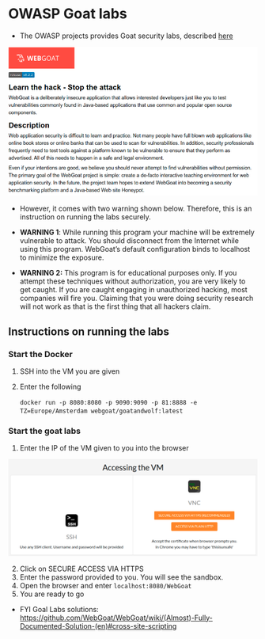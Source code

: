 # OWASP Goat labs

* The OWASP projects provides Goat security labs, described [here](https://owasp.org/www-project-webgoat/)

![](../images/owasp-goat.png)

* However, it comes with two warning shown below. Therefore, this is an instruction on running the labs securely.

* __WARNING 1__: While running this program your machine will be extremely vulnerable to attack. You should disconnect from the Internet while using this program. WebGoat’s default configuration binds to localhost to minimize the exposure.

* __WARNING 2:__ This program is for educational purposes only. If you attempt these techniques without authorization, you are very likely to get caught. If you are caught engaging in unauthorized hacking, most companies will fire you. Claiming that you were doing security research will not work as that is the first thing that all hackers claim.

## Instructions on running the labs

### Start the Docker

1. SSH into the VM you are given
2. Enter the following

   `docker run -p 8080:8080 -p 9090:9090 -p 81:8888 -e TZ=Europe/Amsterdam webgoat/goatandwolf:latest`

### Start the goat labs

1. Enter the IP of the VM given to you into the browser

![](../images/goat_01.png)

2. Click on SECURE ACCESS VIA HTTPS
3. Enter the password provided to you. You will see the sandbox.
5. Open the browser and enter `localhost:8080/WebGoat`
6. You are ready to go
   
* FYI Goal Labs solutions: https://github.com/WebGoat/WebGoat/wiki/(Almost)-Fully-Documented-Solution-(en)#cross-site-scripting

